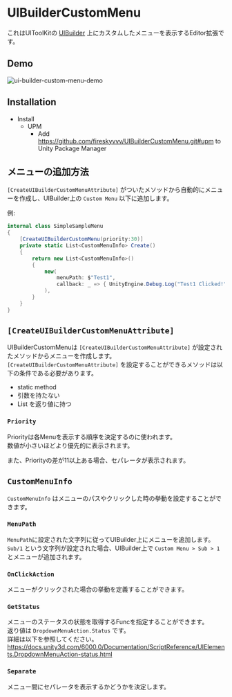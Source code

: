 # UIBuilderCustomMenu

これはUIToolKitの [UIBuilder](https://docs.unity3d.com/6000.0/Documentation/Manual/UIB-interface-overview.html) 上にカスタムしたメニューを表示するEditor拡張です。

## Demo

![ui-builder-custom-menu-demo](https://github.com/user-attachments/assets/28cbb6e7-9ed7-4f93-b6af-3c581d423053)

## Installation

- Install
  - UPM
    - Add https://github.com/fireskyvvv/UIBuilderCustomMenu.git#upm to Unity Package Manager

## メニューの追加方法

`[CreateUIBuilderCustomMenuAttribute]` がついたメソッドから自動的にメニューを作成し、UIBuilder上の `Custom Menu` 以下に追加します。  

例:
```csharp
internal class SimpleSampleMenu
{
    [CreateUIBuilderCustomMenu(priority:30)]
    private static List<CustomMenuInfo> Create()
    {
        return new List<CustomMenuInfo>()
        {
            new(
                menuPath: $"Test1",
                callback: _ => { UnityEngine.Debug.Log("Test1 Clicked!"); }
            ),
        }
    }
}
```

## `[CreateUIBuilderCustomMenuAttribute]`

UIBuilderCustomMenuは `[CreateUIBuilderCustomMenuAttribute]` が設定されたメソッドからメニューを作成します。  
`[CreateUIBuilderCustomMenuAttribute]` を設定することができるメソッドは以下の条件である必要があります。  

- static method
- 引数を持たない
- List<CustomMenuInfo> を返り値に持つ

### `Priority`

Priorityは各Menuを表示する順序を決定するのに使われます。    
数値が小さいほどより優先的に表示されます。  

また、Priorityの差が11以上ある場合、セパレータが表示されます。

## `CustomMenuInfo`

`CustomMenuInfo` はメニューのパスやクリックした時の挙動を設定することができます。

### `MenuPath` 

`MenuPath`に設定された文字列に従ってUIBuilder上にメニューを追加します。  
`Sub/1` という文字列が設定された場合、UIBuilder上で `Custom Menu > Sub > 1` とメニューが追加されます。

### `OnClickAction`

メニューがクリックされた場合の挙動を定義することができます。  

### `GetStatus`

メニューのステータスの状態を取得するFuncを指定することができます。  
返り値は `DropdownMenuAction.Status` です。  
詳細は以下を参照してください。  
https://docs.unity3d.com/6000.0/Documentation/ScriptReference/UIElements.DropdownMenuAction-status.html

### `Separate`

メニュー間にセパレータを表示するかどうかを決定します。






